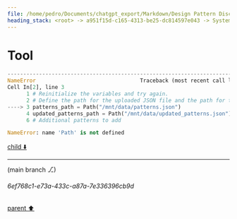 ```yaml
---
file: /home/pedro/Documents/chatgpt_export/Markdown/Design Pattern Discussion.md
heading_stack: <root> -> a951f15d-c165-4313-be25-dc814597e043 -> System -> 03985b6c-29ae-41b6-92e5-e42d445643dd -> System -> aaa24614-b737-4538-9e3c-c9866b7ef27a -> User -> b7a138d2-d995-484d-a7ba-5203e4b28814 -> Assistant -> Creational Patterns -> Structural Patterns -> Behavioral Patterns -> Concurrency Patterns -> aaa2f43a-3d05-441d-80ca-0a9a313b65a8 -> User -> d289c4b5-36bb-4465-aa3f-5cd47e95991f -> Assistant -> Creational Patterns -> Structural Patterns -> Behavioral Patterns -> Concurrency Patterns -> aaa29dee-8fd3-4d44-a20c-c36f02d3a175 -> User -> 09014738-0c00-4dab-a4ae-d1872f0080b1 -> Assistant -> 5d3d8756-6bd1-4dcf-b2de-8b2ef066fb64 -> Tool -> efc8deff-98ac-41b7-ba8e-60b6548bd963 -> Assistant -> a49a5adc-934b-4dc5-b48d-15b504ff4288 -> Tool -> 9c24f48a-b39a-4a26-85fd-9f98c307ec9c -> Assistant -> b3e93598-998a-46b2-838b-c4ab2193d7c9 -> Tool
---
```

# Tool

```python
---------------------------------------------------------------------------
NameError                                 Traceback (most recent call last)
Cell In[2], line 3
      1 # Reinitialize the variables and try again.
      2 # Define the path for the uploaded JSON file and the path for the updated JSON file
----> 3 patterns_path = Path("/mnt/data/patterns.json")
      4 updated_patterns_path = Path("/mnt/data/updated_patterns.json")
      6 # Additional patterns to add

NameError: name 'Path' is not defined

```

[child ⬇️](#6ef768c1-e73a-433c-a87a-7e336396cb9d)

---

(main branch ⎇)
###### 6ef768c1-e73a-433c-a87a-7e336396cb9d
[parent ⬆️](#b3e93598-998a-46b2-838b-c4ab2193d7c9)
